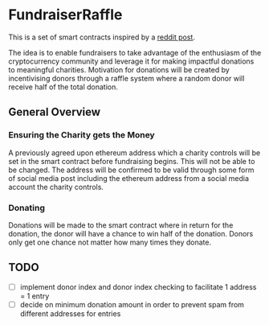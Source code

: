 # FundraiserRaffle

This is a set of smart contracts inspired by a [reddit post](https://www.reddit.com/r/ethdev/comments/85jysi/any_dapp_developer_willing_to_help_with_a_small/).

The idea is to enable fundraisers to take advantage of the enthusiasm of the cryptocurrency community and leverage it for making impactful donations to meaningful charities. Motivation for donations will be created by incentivising donors through a raffle system where a random donor will receive half of the total donation.

## General Overview

### Ensuring the Charity gets the Money

A previously agreed upon ethereum address which a charity controls will be set in the smart contract before fundraising begins. This will not be able to be changed. The address will be confirmed to be valid through some form of social media post including the ethereum address from a social media account the charity controls.

### Donating

Donations will be made to the smart contract where in return for the donation, the donor will have a chance to win half of the donation. Donors only get one chance not matter how many times they donate.

## TODO
- [ ] implement donor index and donor index checking to facilitate 1 address = 1 entry
- [ ] decide on minimum donation amount in order to prevent spam from different addresses for entries
